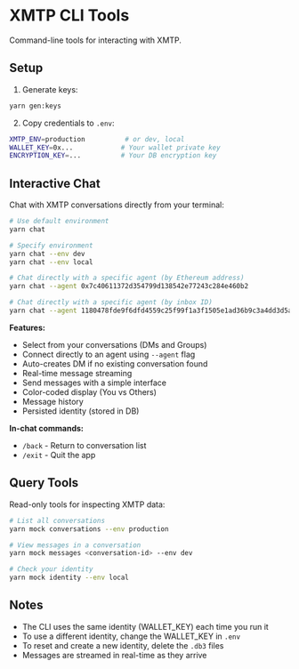 # XMTP CLI Tools

Command-line tools for interacting with XMTP.

## Setup

1. Generate keys:

```bash
yarn gen:keys
```

2. Copy credentials to `.env`:

```bash
XMTP_ENV=production          # or dev, local
WALLET_KEY=0x...            # Your wallet private key
ENCRYPTION_KEY=...          # Your DB encryption key
```

## Interactive Chat

Chat with XMTP conversations directly from your terminal:

```bash
# Use default environment
yarn chat

# Specify environment
yarn chat --env dev
yarn chat --env local

# Chat directly with a specific agent (by Ethereum address)
yarn chat --agent 0x7c40611372d354799d138542e77243c284e460b2

# Chat directly with a specific agent (by inbox ID)
yarn chat --agent 1180478fde9f6dfd4559c25f99f1a3f1505e1ad36b9c3a4dd3d5afb68c419179
```

**Features:**

- Select from your conversations (DMs and Groups)
- Connect directly to an agent using `--agent` flag
- Auto-creates DM if no existing conversation found
- Real-time message streaming
- Send messages with a simple interface
- Color-coded display (You vs Others)
- Message history
- Persisted identity (stored in DB)

**In-chat commands:**

- `/back` - Return to conversation list
- `/exit` - Quit the app

## Query Tools

Read-only tools for inspecting XMTP data:

```bash
# List all conversations
yarn mock conversations --env production

# View messages in a conversation
yarn mock messages <conversation-id> --env dev

# Check your identity
yarn mock identity --env local
```

## Notes

- The CLI uses the same identity (WALLET_KEY) each time you run it
- To use a different identity, change the WALLET_KEY in `.env`
- To reset and create a new identity, delete the `.db3` files
- Messages are streamed in real-time as they arrive
